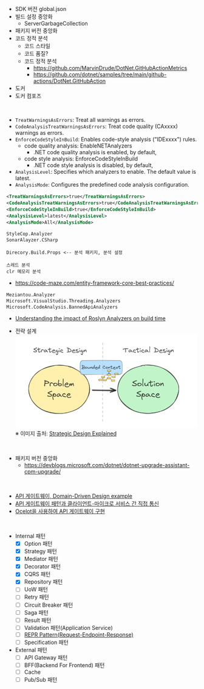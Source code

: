 - SDK 버전 global.json
- 빌드 설정 중앙화
  - ServerGarbageCollection
- 패키지 버전 중앙화
- 코드 정적 분석
  - 코드 스타일
  - 코드 품질?
  - 코드 정적 분석
    - https://github.com/MarvinDrude/DotNet.GitHubActionMetrics
    - https://github.com/dotnet/samples/tree/main/github-actions/DotNet.GitHubAction
- 도커
- 도커 컴포즈

<br/>

- `TreatWarningsAsErrors`: Treat all warnings as errors.
- `CodeAnalysisTreatWarningsAsErrors`: Treat code quality (CAxxxx) warnings as errors.
- `EnforceCodeStyleInBuild`: Enables code-style analysis ("IDExxxx") rules.
  - code quality analysis: EnableNETAnalyzers
    - .NET code quality analysis is enabled, by default,
  - code style analysis: EnforceCodeStyleInBuild
    - .NET code style analysis is disabled, by default,
- `AnalysisLevel`: Specifies which analyzers to enable. The default value is latest.
- `AnalysisMode`: Configures the predefined code analysis configuration.


```xml
<TreatWarningsAsErrors>true</TreatWarningsAsErrors>
<CodeAnalysisTreatWarningsAsErrors>true</CodeAnalysisTreatWarningsAsErrors>
<EnforceCodeStyleInBuild>true</EnforceCodeStyleInBuild>
<AnalysisLevel>latest</AnalysisLevel>
<AnalysisMode>All</AnalysisMode>
```

```
StyleCop.Analyzer
SonarAlayzer.CSharp

Direcory.Build.Props <-- 분석 패키지, 분석 설정

스레드 분석
clr 메모리 분석
```

- https://code-maze.com/entity-framework-core-best-practices/

```
Meziantou.Analyzer
Microsoft.VisualStudio.Threading.Analyzers
Microsoft.CodeAnalysis.BannedApiAnalyzers
```
- [Understanding the impact of Roslyn Analyzers on build time](https://www.meziantou.net/understanding-the-impact-of-roslyn-analyzers-on-the-build-time.htm)


- 전략 설계
  ![](./.images/problemspace-and-solutionspace.png)  
  ※ 이미지 출처: [Strategic Design Explained](https://miro.medium.com/v2/resize:fit:1400/format:webp/1*vJzxC1yeMtIKxuk-8Fj8YA.png)

<br/>

- 패키지 버전 중앙화
  - https://devblogs.microsoft.com/dotnet/dotnet-upgrade-assistant-cpm-upgrade/

<br/>

- [API 게이트웨이, Domain-Driven Design example](https://github.com/draphyz/DDD)
- [API 게이트웨이 패턴과 클라이언트-마이크로 서비스 간 직접 통신](https://learn.microsoft.com/ko-kr/dotnet/architecture/microservices/architect-microservice-container-applications/direct-client-to-microservice-communication-versus-the-api-gateway-pattern)
- [Ocelot을 사용하여 API 게이트웨이 구현](https://learn.microsoft.com/ko-kr/dotnet/architecture/microservices/multi-container-microservice-net-applications/implement-api-gateways-with-ocelot)


<br/>

- Internal 패턴
  - [x] Option 패턴
  - [x] Strategy 패턴
  - [x] Mediator 패턴
  - [x] Decorator 패턴
  - [x] CQRS 패턴
  - [x] Repository 패턴
  - [ ] UoW 패턴
  - [ ] Retry 패턴
  - [ ] Circuit Breaker 패턴
  - [ ] Saga 패턴
  - [ ] Result 패턴
  - [ ] Validation 패턴(Application Service)
  - [ ] [REPR Pattern(Request-Endpoint-Response)](https://code-maze.com/aspnetcore-repr-request-endpoint-response-pattern/)
  - [ ] Specification 패턴
- External 패턴
  - [ ] API Gateway 패턴
  - [ ] BFF(Backend For Frontend) 패턴
  - [ ] Cache
  - [ ] Pub/Sub 패턴